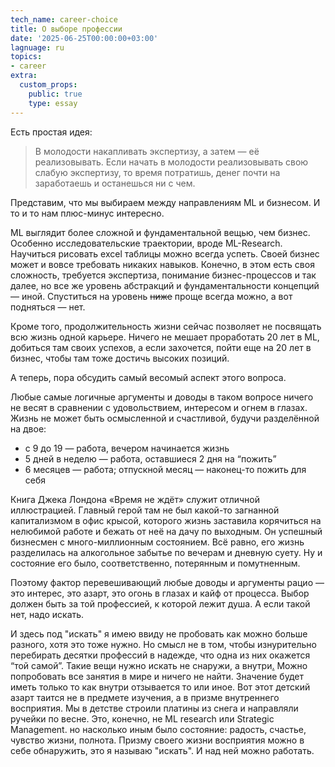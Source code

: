 ```yaml
---
tech_name: career-choice
title: О выборе профессии
date: '2025-06-25T00:00:00+03:00'
lagnuage: ru
topics:
- career
extra:
  custom_props:
    public: true
    type: essay
---
```


Есть простая идея: 

>В молодости накапливать экспертизу, а затем — её реализовывать. Если начать в молодости реализовывать свою слабую экспертизу, то время потратишь, денег почти на заработаешь и останешься ни с чем.

Представим, что мы выбираем между направлениям ML и бизнесом. И то и то нам плюс-минус интересно.

ML выглядит более сложной и фундаментальной вещью, чем бизнес. Особенно исследовательские траектории, вроде ML-Research. Научиться рисовать excel таблицы можно всегда успеть. Своей бизнес может и вовсе требовать никаких навыков. Конечно, в этом есть своя сложность, требуется экспертиза, понимание бизнес-процессов и так далее, но все же уровень абстракций и фундаментальности концепций — иной. 
Спуститься на уровень ~~ниже~~ проще всегда можно, а вот подняться — нет.

Кроме того, продолжительность жизни сейчас позволяет не посвящать всю жизнь одной карьере. Ничего не мешает проработать 20 лет в ML, добиться там своих успехов, а если захочется, пойти еще на 20 лет в бизнес, чтобы там тоже достичь высоких позиций.

А теперь, пора обсудить самый весомый аспект этого вопроса.

Любые самые логичные аргументы и доводы в таком вопросе ничего не весят в сравнении с удовольствием, интересом и огнем в глазах. Жизнь не может быть осмысленной и счастливой, будучи разделённой на двое:
- с 9 до 19 — работа, вечером начинается жизнь
- 5 дней в неделю — работа, оставшиеся 2 дня на “пожить”
- 6 месяцев — работа; отпускной месяц — наконец-то пожить для себя

Книга Джека Лондона «Время не ждёт» служит отличной иллюстрацией. Главный герой там не был какой-то загнанной капитализмом в офис крысой, которого жизнь заставила корячиться на нелюбимой работе и бежать от неё на дачу по выходным. Он успешный бизнесмен с много-миллионным состоянием. Всё равно, его жизнь разделилась на алкогольное забытье по вечерам и дневную суету. Ну и состояние его было, соответственно, потерянным и помутненным.

Поэтому фактор перевешивающий любые доводы и аргументы рацио — это интерес, это азарт, это огонь в глазах и кайф от процесса. Выбор должен быть за той профессией, к которой лежит душа. А если такой нет, надо искать.

И здесь под "искать" я имею ввиду не пробовать как можно больше разного, хотя это тоже нужно. Но смысл не в том, чтобы изнурительно перебирать десятки профессий в надежде, что одна из них окажется “той самой”. Такие вещи нужно искать не снаружи, а внутри[.](https://azbyka.ru/biblia/?Lk.17:20-21) Можно попробовать все занятия в мире и ничего не найти. Значение будет иметь только то как внутри отзывается то или иное. Вот этот детский азарт таится не в предмете изучения, а в призме внутреннего восприятия. Мы в детстве строили платины из снега и направляли ручейки по весне. Это, конечно, не ML research или Strategic Management. но насколько иным было состояние: радость, счастье, чувство жизни, полнота. Призму своего жизни восприятия можно в себе обнаружить, это я называю "искать". И над ней можно работать.